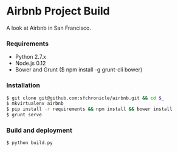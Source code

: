 # Airbnb Project Build
A look at Airbnb in San Francisco.

### Requirements
- Python 2.7.x
- Node.js 0.12
- Bower and Grunt ($ npm install -g grunt-cli bower)

### Installation
```bash
$ git clone git@github.com:sfchronicle/airbnb.git && cd $_
$ mkvirtualenv airbnb
$ pip install -r requirements && npm install && bower install
$ grunt serve
```

### Build and deployment

```bash
$ python build.py
```
